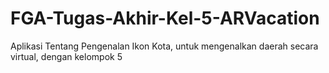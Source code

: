 # FGA-Tugas-Akhir-Kel-5-ARVacation
Aplikasi Tentang Pengenalan Ikon Kota, untuk mengenalkan daerah secara virtual, dengan kelompok 5
